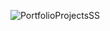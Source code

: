 ![PortfolioProjectsSS]([https://github.com/koenigone/mohammadMoHMD/assets/40247243/94746283-f023-4065-ae0c-760a95163c7d](https://github.com/koenigone/iCountry/blob/main/project6-img.png)https://github.com/koenigone/iCountry/blob/main/project6-img.png)
